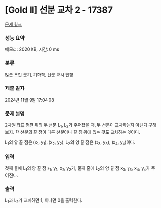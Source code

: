 # [Gold II] 선분 교차 2 - 17387 

[문제 링크](https://www.acmicpc.net/problem/17387) 

### 성능 요약

메모리: 2020 KB, 시간: 0 ms

### 분류

많은 조건 분기, 기하학, 선분 교차 판정

### 제출 일자

2024년 11월 9일 17:04:08

### 문제 설명

<p>2차원 좌표 평면 위의 두 선분 L<sub>1</sub>, L<sub>2</sub>가 주어졌을 때, 두 선분이 교차하는지 아닌지 구해보자. 한 선분의 끝 점이 다른 선분이나 끝 점 위에 있는 것도 교차하는 것이다.</p>

<p>L<sub>1</sub>의 양 끝 점은 (x<sub>1</sub>, y<sub>1</sub>), (x<sub>2</sub>, y<sub>2</sub>), L<sub>2</sub>의 양 끝 점은 (x<sub>3</sub>, y<sub>3</sub>), (x<sub>4</sub>, y<sub>4</sub>)이다.</p>

### 입력 

 <p>첫째 줄에 L<sub>1</sub>의 양 끝 점 x<sub>1</sub>, y<sub>1</sub>, x<sub>2</sub>, y<sub>2</sub>가, 둘째 줄에 L<sub>2</sub>의 양 끝 점 x<sub>3</sub>, y<sub>3</sub>, x<sub>4</sub>, y<sub>4</sub>가 주어진다.</p>

### 출력 

 <p>L<sub>1</sub>과 L<sub>2</sub>가 교차하면 1, 아니면 0을 출력한다.</p>

